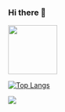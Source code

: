### Hi there 👋
<img src="https://media.giphy.com/media/M9gbBd9nbDrOTu1Mqx/giphy.gif" width="100"/>

[![Top Langs](https://github-readme-stats.vercel.app/api/top-langs/?username=FirstPlayerCoonfurm)](https://github.com/FirstPlayerCoonfurm/github-readme-stats)

![](https://github-profile-summary-cards.vercel.app/api/cards/most-commit-language?username=FirstPlayerCoonfurm&theme=solarized_dark)
